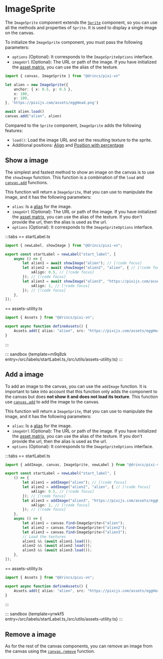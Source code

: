 # ImageSprite

The `ImageSprite` component extends the [`Sprite`](/start/canvas-components#base-components) component, so you can use all the methods and properties of `Sprite`. It is used to display a single image on the canvas.

To initialize the `ImageSprite` component, you must pass the following parameters:

* `options` (Optional): It corresponds to the `ImageSpriteOptions` interface.
* `imageUrl` (Optional): The URL or path of the image. If you have initialized the [asset matrix](/start/assets-management.md#initialize-the-asset-matrix-at-project-start), you can use the alias of the texture.

```ts
import { canvas, ImageSprite } from "@drincs/pixi-vn"

let alien = new ImageSprite({
    anchor: { x: 0.5, y: 0.5 },
    x: 100,
    y: 100,
}, 'https://pixijs.com/assets/eggHead.png')

await alien.load()
canvas.add("alien", alien)
```

Compared to the `Sprite` component, `ImageSprite` adds the following features:

* `load()`: Load the image URL and set the resulting texture to the sprite.
* Additional positions: [Align](/start/canvas-position.md) and [Position with percentage](/start/canvas-position.md)

## Show a image

The simplest and fastest method to show an image on the canvas is to use the `showImage` function. This function is a combination of the `load` and [`canvas.add`](/start/canvas-functions.md#add-canvas-components) functions.

This function will return a `ImageSprite`, that you can use to manipulate the image, and it has the following parameters:

* `alias`: Is a [alias](/start/canvas-alias.md) for the image.
* `imageUrl` (Optional): The URL or path of the image. If you have initialized the [asset matrix](/start/assets-management.md#initialize-the-asset-matrix-at-project-start), you can use the alias of the texture. If you don't provide the url, then the alias is used as the url.
* `options` (Optional): It corresponds to the `ImageSpriteOptions` interface.

:::tabs
== startLabel.ts

```ts
import { newLabel, showImage } from "@drincs/pixi-vn";

export const startLabel = newLabel("start_label", [
    async () => {
        let alien1 = await showImage("alien"); // [!code focus]
        let alien2 = await showImage("alien2", "alien", { // [!code focus]
            xAlign: 0.5, // [!code focus]
        }); // [!code focus]
        let alien3 = await showImage("alien3", "https://pixijs.com/assets/eggHead.png", { // [!code focus]
            xAlign: 1, // [!code focus]
        }); // [!code focus]
    },
]);
```

== assets-utility.ts

```ts
import { Assets } from "@drincs/pixi-vn";

export async function defineAssets() {
    Assets.add({ alias: "alien", src: "https://pixijs.com/assets/eggHead.png" });
}
```

:::

::: sandbox {template=m9q8zk entry=/src/labels/startLabel.ts,/src/utils/assets-utility.ts}
:::

## Add a image

To add an image to the canvas, you can use the `addImage` function. It is important to take into account that this function only adds the component to the canvas but does **not show it and does not load its texture**. This function use [`canvas.add`](/start/canvas-functions.md#add-canvas-components) to add the image to the canvas.

This function will return a `ImageSprite`, that you can use to manipulate the image, and it has the following parameters:

* `alias`: Is a [alias](/start/canvas-alias.md) for the image.
* `imageUrl` (Optional): The URL or path of the image. If you have initialized the [asset matrix](/start/assets-management.md#initialize-the-asset-matrix-at-project-start), you can use the alias of the texture. If you don't provide the url, then the alias is used as the url.
* `options` (Optional): It corresponds to the `ImageSpriteOptions` interface.

:::tabs
== startLabel.ts

```ts
import { addImage, canvas, ImageSprite, newLabel } from "@drincs/pixi-vn";

export const startLabel = newLabel("start_label", [
    () => {
        let alien1 = addImage("alien"); // [!code focus]
        let alien2 = addImage("alien2", "alien", { // [!code focus]
            xAlign: 0.5, // [!code focus]
        }); // [!code focus]
        let alien3 = addImage("alien3", "https://pixijs.com/assets/eggHead.png", { // [!code focus]
            xAlign: 1, // [!code focus]
        }); // [!code focus]
    },
    async () => {
        let alien1 = canvas.find<ImageSprite>("alien");
        let alien2 = canvas.find<ImageSprite>("alien2");
        let alien3 = canvas.find<ImageSprite>("alien3");
        // Load the textures
        alien1 && (await alien1.load());
        alien2 && (await alien2.load());
        alien3 && (await alien3.load());
    },
]);
```

== assets-utility.ts

```ts
import { Assets } from "@drincs/pixi-vn";

export async function defineAssets() {
    Assets.add({ alias: "alien", src: "https://pixijs.com/assets/eggHead.png" });
}
```

:::

::: sandbox {template=yrwkf5 entry=/src/labels/startLabel.ts,/src/utils/assets-utility.ts}
:::

## Remove a image

As for the rest of the canvas components, you can remove an image from the canvas using the [`canvas.remove`](/start/canvas-functions#remove-canvas-components) function.
